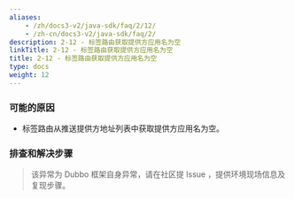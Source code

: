```yaml
---
aliases:
    - /zh/docs3-v2/java-sdk/faq/2/12/
    - /zh-cn/docs3-v2/java-sdk/faq/2/
description: 2-12 - 标签路由获取提供方应用名为空
linkTitle: 2-12 - 标签路由获取提供方应用名为空
title: 2-12 - 标签路由获取提供方应用名为空
type: docs
weight: 12
---
```






### 可能的原因

* 标签路由从推送提供方地址列表中获取提供方应用名为空。

### 排查和解决步骤
> 该异常为 Dubbo 框架自身异常，请在社区提 Issue ，提供环境现场信息及复现步骤。